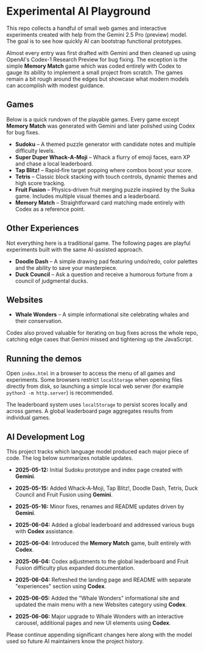 # Experimental AI Playground

This repo collects a handful of small web games and interactive experiments
created with help from the Gemini 2.5 Pro (preview) model. The goal is to see
how quickly AI can bootstrap functional prototypes.

Almost every entry was first drafted with Gemini and then cleaned up using
OpenAI's Codex-1 Research Preview for bug fixing. The exception is the simple
**Memory Match** game which was coded entirely with Codex to gauge its ability
to implement a small project from scratch. The games remain a bit rough around
the edges but showcase what modern models can accomplish with modest guidance.

## Games

Below is a quick rundown of the playable games. Every game except **Memory
Match** was generated with Gemini and later polished using Codex for bug fixes.

- **Sudoku** – A themed puzzle generator with candidate notes and multiple
  difficulty levels.
- **Super Duper Whack‑A‑Moji** – Whack a flurry of emoji faces, earn XP and
  chase a local leaderboard.
- **Tap Blitz!** – Rapid‑fire target popping where combos boost your score.
- **Tetris** – Classic block stacking with touch controls, dynamic themes and
  high score tracking.
- **Fruit Fusion** – Physics‑driven fruit merging puzzle inspired by the Suika
  game. Includes multiple visual themes and a leaderboard.
- **Memory Match** – Straightforward card matching made entirely with Codex as
  a reference point.

## Other Experiences

Not everything here is a traditional game. The following pages are playful
experiments built with the same AI-assisted approach.

- **Doodle Dash** – A simple drawing pad featuring undo/redo, color palettes
  and the ability to save your masterpiece.
- **Duck Council** – Ask a question and receive a humorous fortune from a
  council of judgmental ducks.

## Websites

- **Whale Wonders** – A simple informational site celebrating whales and their conservation.

Codex also proved valuable for iterating on bug fixes across the whole repo,
catching edge cases that Gemini missed and tightening up the JavaScript.

## Running the demos

Open `index.html` in a browser to access the menu of all games and experiments.
Some browsers restrict `localStorage` when opening files directly from disk, so
launching a simple local web server (for example `python3 -m http.server`) is
recommended.

The leaderboard system uses `localStorage` to persist scores locally and across
games. A global leaderboard page aggregates results from individual games.

## AI Development Log

This project tracks which language model produced each major piece of code. The log below summarizes notable updates.

- **2025-05-12:** Initial Sudoku prototype and index page created with **Gemini**.
- **2025-05-15:** Added Whack‑A‑Moji, Tap Blitz!, Doodle Dash, Tetris, Duck Council and Fruit Fusion using **Gemini**.
- **2025-05-16:** Minor fixes, renames and README updates driven by **Gemini**.
- **2025-06-04:** Added a global leaderboard and addressed various bugs with **Codex** assistance.
- **2025-06-04:** Introduced the **Memory Match** game, built entirely with **Codex**.
- **2025-06-04:** Codex adjustments to the global leaderboard and Fruit Fusion difficulty plus expanded documentation.

- **2025-06-04:** Refreshed the landing page and README with separate
  "experiences" section using **Codex**.

- **2025-06-05:** Added the "Whale Wonders" informational site and updated the
  main menu with a new Websites category using **Codex**.
- **2025-06-06:** Major upgrade to Whale Wonders with an interactive carousel, additional pages and new UI elements using **Codex**.

Please continue appending significant changes here along with the model used so future AI maintainers know the project history.

